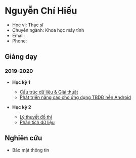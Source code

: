 # Nguyễn Chí Hiếu


- Học vị: Thạc sĩ
- Chuyên ngành: Khoa học máy tính
- Email:
- Phone: 

## Giảng dạy

### 2019-2020

- **Học kỳ 1**
  - [Cấu trúc dữ liệu & Giải thuật](https://hieuchnguyen.github.io/teaching/data-structures-algorithms/intro)
  - [Phát triển nâng cao cho ứng dụng TBDĐ nền Android](https://hieuchnguyen.github.io/teaching/android-advanced/android-advanced)

- **Học kỳ 2**
  - [Lý thuyết đồ thị](https://hieuchnguyen.github.io/teaching/graph-theory/graph-theory)
  - [Phân tích dữ liệu](https://hieuchnguyen.github.io/teaching/graph-theory/graph-theory)

## Nghiên cứu

- Bảo mật thông tin
